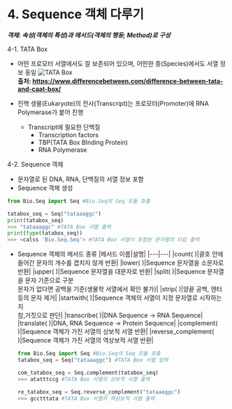# 4. Sequence 객체 다루기
**_객체: 속성(객체의 특성)과 메서드(객체의 행동; Method)로 구성_**

4-1. TATA Box
 - 어떤 프로모터 서열에서도 잘 보존되어 있으며, 어떤한 종(Species)에서도 서열 정보 동일
  ![TATA Box](https://i1.wp.com/www.differencebetween.com/wp-content/uploads/2020/06/Difference-Between-TATA-and-CAAT-Box_1.png?w=635&ssl=1)  
  **출처: https://www.differencebetween.com/difference-between-tata-and-caat-box/**

 - 진핵 생물(Eukaryote)의 전사(Transcript)는 프로모터(Promoter)에 RNA Polymerase가 붙어 진행
   - Transcript에 필요한 단백질
     - Transcription factors
     - TBP(TATA Box BInding Protein)
     - RNA Polymerase

4-2. Sequence 객체
 - 문자열로 된 DNA, RNA, 단백질의 서열 정보 포함
 - Sequence 객체 생성
  ```python
  from Bio.Seq import Seq #Bio.Seq의 Seq 모듈 호출

  tatabox_seq = Seq("tataaaggc")
  print(tatabox_seq)
  >>> "tataaaggc" #TATA Box 서열 출력
  print(type(tatabox_seq))
  >>> <calss 'Bio.Seq.Seq'> #TATA Box 서열이 포함된 문자열의 타입 출력
  ```
 - Sequence 객체의 메서드 종류
    |메서드 이름|설명|
    |---|---|
    |count( )|괄호 안에 들어간 문자의 개수를 겹치지 않게 반환|
    |lower( )|Sequence 문자열을 소문자로 반환|
    |upper( )|Sequence 문자열을 대문자로 반환|
    |split( )|Sequence 문자열을 문자 기준으로 구분<br>문자가 없다면 공백을 기준(생물학 서열에서 확인 불가)|
    |strip( )|양끝 공백, 엔터 등의 문자 제거|
    |startwith( )|Sequence 객체의 서열이 지정 문자열로 시작하는지<br>참,거짓으로 판단|
    |transcribe( )|DNA Sequence -> RNA Sequence|
    |translate( )|DNA, RNA Sequence -> Protein Sequence|
    |complement( )|Sequence 객체가 가진 서열의 상보적 서열 반환|
    |reverse_complement( )|Sequence 객체가 가진 서열의 역상보적 서열 반환|
    
    ```python
    from Bio.Seq import Seq #Bio.Seq의 Seq 모듈 호출
    tatabox_seq = Seq("tataaaggc") #TATA Box 서열 입력

    com_tatabox_seq = Seq.complement(tatabox_seq)
    >>> atatttccg #TATA Box 서열의 상보적 서열 출력

    re_tatabox_seq = Seq.reverse_complement("tataaaggc")
    >>> gcctttata #TATA Box 서열의 역상보적 서열 출력
    ```

